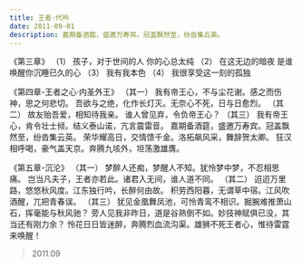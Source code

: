```yaml
---
title: 王者·代吟
date: 2011-09-01
description: 嘉期备酒筵，盛邀万寿宾。冠盖飘然至，纷沓集云英。
---
```


《第三章》
（1）
孩子，对于世间的人
你的心总太纯
（2）
在这无边的暗夜
是谁唤醒你沉睡已久的心
（3）
我有我本色
（4）
我很享受这一刻的孤独

《第四章-王者之心·内圣外王》
（其一）
我有帝王心，不与尘花谢。感之而伤神，思之何悲切。
吾欲与之绝，化作长灯灭。无奈心不死，日与日愈烈。
（其二）
故友贻吾爱，相知待我亲。
谁人曾见弃，令负帝王心？
（其三）
我有帝王心，肯令壮士倾。结义泰山诺，亢言震雷音。
嘉期备酒筵，盛邀万寿宾。冠盖飘然至，纷沓集云英。
荣华耀高日，交情馈千金。洛拓飙风采，舞辞贺太卿。
狂汉相呼喝，豪气盖天京。奔腾九垓外，坦荡激雄膺。

《第五章-沉沦》
（其一）
梦醉人还痴，梦醒人不知。犹怜梦中梦，不忍相思痛。
岂当凡夫子，王者亦若此。诸君入无间，谁人道不同。
（其二）
迢迢万里路，悠悠秋风度。江东独行吟，长醉何由故。
积劳西阳暮，无谓草中宿。江风吹酒醒，兀把青春误。
（其三）
犹见金凰舞凤池，可怜青鸾不相识。掘腕难推萧山石，挥毫能与秋风驰？
旁人见我非昨日，道是谷熟倒不如。妙技神赋俱已没，其当还有刚力余？
怜花日日皆迷醉，奔腾烈血流沟渠。雄狮不死王者心，惟待雷霆来唤醒！

> 2011.09